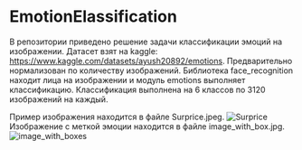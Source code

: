# EmotionElassification

В репозитории приведено решение задачи классификации эмоций на изображении.
Датасет взят на kaggle: https://www.kaggle.com/datasets/ayush20892/emotions. Предварительно нормализован по количеству изображений.
Библиотека face_recognition находит лица на изображении и модуль emotions выполняет классификацию. Классификация выполнена на 6 классов по 3120 изображений на каждый.

Пример изображения находится в файле Surprice.jpeg.
![Surprice](https://user-images.githubusercontent.com/93383667/220379772-78581bd5-5646-4485-b70d-b94518858c56.jpeg)
Изображение с меткой эмоции находится в файле image_with_box.jpg.
![image_with_boxes](https://user-images.githubusercontent.com/93383667/220379868-57fc6f62-a574-4a45-8745-c4b603b0886a.jpg)
